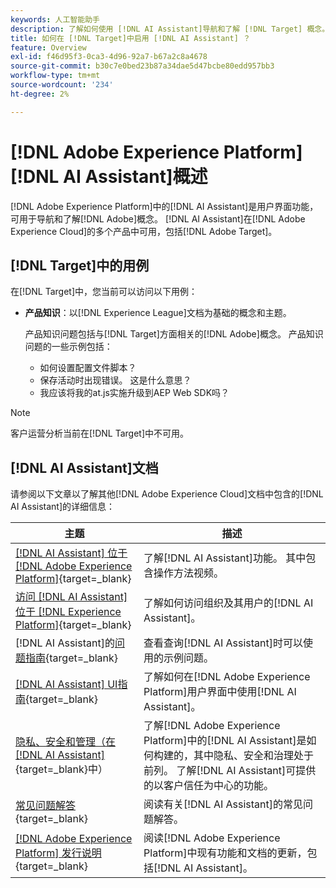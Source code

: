 ```yaml
---
keywords: 人工智能助手
description: 了解如何使用 [!DNL AI Assistant]导航和了解 [!DNL Target] 概念。
title: 如何在 [!DNL Target]中启用 [!DNL AI Assistant] ？
feature: Overview
exl-id: f46d95f3-0ca3-4d96-92a7-b67a2c8a4678
source-git-commit: b30c7e0bed23b87a34dae5d47bcbe80edd957bb3
workflow-type: tm+mt
source-wordcount: '234'
ht-degree: 2%

---
```


# [!DNL Adobe Experience Platform] [!DNL AI Assistant]概述

[!DNL Adobe Experience Platform]中的[!DNL AI Assistant]是用户界面功能，可用于导航和了解[!DNL Adobe]概念。 [!DNL AI Assistant]在[!DNL Adobe Experience Cloud]的多个产品中可用，包括[!DNL Adobe Target]。

## [!DNL Target]中的用例

在[!DNL Target]中，您当前可以访问以下用例：

* **产品知识**：以[!DNL Experience League]文档为基础的概念和主题。

  产品知识问题包括与[!DNL Target]方面相关的[!DNL Adobe]概念。 产品知识问题的一些示例包括：

   * 如何设置配置文件脚本？
   * 保存活动时出现错误。 这是什么意思？
   * 我应该将我的at.js实施升级到AEP Web SDK吗？

>[!NOTE]
>
>客户运营分析当前在[!DNL Target]中不可用。

## [!DNL AI Assistant]文档

请参阅以下文章以了解其他[!DNL Adobe Experience Cloud]文档中包含的[!DNL AI Assistant]的详细信息：

| 主题 | 描述 |
| --- | --- |
| [[!DNL AI Assistant] 位于 [!DNL Adobe Experience Platform]](https://experienceleague.adobe.com/zh-hans/docs/experience-platform/ai-assistant/home){target=_blank} | 了解[!DNL AI Assistant]功能。 其中包含操作方法视频。 |
| [访问 [!DNL AI Assistant] 位于 [!DNL Experience Platform]](https://experienceleague.adobe.com/zh-hans/docs/experience-platform/ai-assistant/access){target=_blank} | 了解如何访问组织及其用户的[!DNL AI Assistant]。 |
|  [!DNL AI Assistant]的[问题指南](https://experienceleague.adobe.com/zh-hans/docs/experience-platform/ai-assistant/questions){target=_blank} | 查看查询[!DNL AI Assistant]时可以使用的示例问题。 |
| [[!DNL AI Assistant] UI指南](https://experienceleague.adobe.com/zh-hans/docs/experience-platform/ai-assistant/ui-guide){target=_blank} | 了解如何在[!DNL Adobe Experience Platform]用户界面中使用[!DNL AI Assistant]。 |
| [隐私、安全和管理（在 [!DNL AI Assistant]](https://experienceleague.adobe.com/zh-hans/docs/experience-platform/ai-assistant/privacy){target=_blank}中） | 了解[!DNL Adobe Experience Platform]中的[!DNL AI Assistant]是如何构建的，其中隐私、安全和治理处于前列。 了解[!DNL AI Assistant]可提供的以客户信任为中心的功能。 |
| [常见问题解答](https://experienceleague.adobe.com/zh-hans/docs/experience-platform/ai-assistant/faq){target=_blank} | 阅读有关[!DNL AI Assistant]的常见问题解答。 |
| [[!DNL Adobe Experience Platform] 发行说明](https://experienceleague.adobe.com/zh-hans/docs/experience-platform/release-notes/latest){target=_blank} | 阅读[!DNL Adobe Experience Platform]中现有功能和文档的更新，包括[!DNL AI Assistant]。 |
